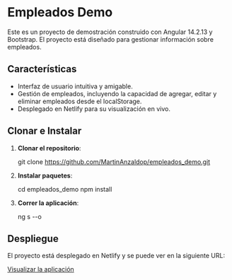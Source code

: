 # Empleados Demo

Este es un proyecto de demostración construido con Angular 14.2.13 y Bootstrap. El proyecto está diseñado para gestionar información sobre empleados.

## Características

- Interfaz de usuario intuitiva y amigable.
- Gestión de empleados, incluyendo la capacidad de agregar, editar y eliminar empleados desde el localStorage.
- Desplegado en Netlify para su visualización en vivo.

## Clonar e Instalar

1. **Clonar el repositorio**:

    git clone https://github.com/MartinAnzaldop/empleados_demo.git

2. **Instalar paquetes**:

    cd empleados_demo
    npm install
    

3. **Correr la aplicación**:

    ng s --o

## Despliegue

El proyecto está desplegado en Netlify y se puede ver en la siguiente URL:

[Visualizar la aplicación](https://661b69e6740ddc25edde1abd--deluxe-empanada-9efce9.netlify.app/Personas)

